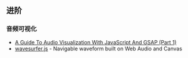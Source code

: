## 进阶

### 音频可视化

- [A Guide To Audio Visualization With JavaScript And GSAP (Part 1)](https://www.smashingmagazine.com/2022/03/audio-visualization-javascript-gsap-part1/)
- [wavesurfer.js](https://github.com/katspaugh/wavesurfer.js) - Navigable waveform built on Web Audio and Canvas
